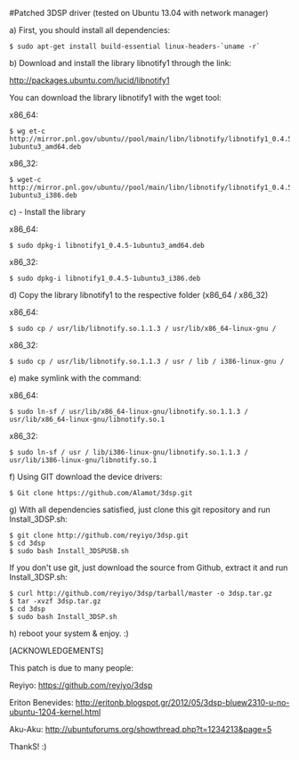 #Patched 3DSP driver (tested on Ubuntu 13.04 with network manager)

a) First, you should install all dependencies:

    $ sudo apt-get install build-essential linux-headers-`uname -r`

b) Download and install the library libnotify1 through the link:

http://packages.ubuntu.com/lucid/libnotify1

You can download the library libnotify1 with the wget tool: 

x86_64: 

    $ wg et-c http://mirror.pnl.gov/ubuntu//pool/main/libn/libnotify/libnotify1_0.4.5-1ubuntu3_amd64.deb

x86_32:

    $ wget-c http://mirror.pnl.gov/ubuntu//pool/main/libn/libnotify/libnotify1_0.4.5-1ubuntu3_i386.deb 

c) - Install the library

x86_64:  

    $ sudo dpkg-i libnotify1_0.4.5-1ubuntu3_amd64.deb 

x86_32: 

    $ sudo dpkg-i libnotify1_0.4.5-1ubuntu3_i386.deb 

d) Copy the library libnotify1 to the respective folder (x86_64 / x86_32)

x86_64: 

    $ sudo cp / usr/lib/libnotify.so.1.1.3 / usr/lib/x86_64-linux-gnu /  

x86_32: 

    $ sudo cp / usr/lib/libnotify.so.1.1.3 / usr / lib / i386-linux-gnu /
  
e) make symlink with the command:

x86_64: 

    $ sudo ln-sf / usr/lib/x86_64-linux-gnu/libnotify.so.1.1.3 / usr/lib/x86_64-linux-gnu/libnotify.so.1 

x86_32:

    $ sudo ln-sf / usr / lib/i386-linux-gnu/libnotify.so.1.1.3 / usr/lib/i386-linux-gnu/libnotify.so.1 
  
f) Using GIT download the device drivers:
  
    $ Git clone https://github.com/Alamot/3dsp.git

g) With all dependencies satisfied, just clone this git repository and run Install\_3DSP.sh:

    $ git clone http://github.com/reyiyo/3dsp.git
    $ cd 3dsp
    $ sudo bash Install_3DSPUSB.sh

If you don't use git, just download the source from Github, extract it and run Install\_3DSP.sh:

    $ curl http://github.com/reyiyo/3dsp/tarball/master -o 3dsp.tar.gz
    $ tar -xvzf 3dsp.tar.gz
    $ cd 3dsp
    $ sudo bash Install_3DSP.sh 

h) reboot your system & enjoy. :)


[ACKNOWLEDGEMENTS]

This patch is due to many people:

Reyiyo: https://github.com/reyiyo/3dsp
    
Eriton Benevides: http://eritonb.blogspot.gr/2012/05/3dsp-bluew2310-u-no-ubuntu-1204-kernel.html
    
Aku-Aku: http://ubuntuforums.org/showthread.php?t=1234213&page=5 
    
ThankS! :)
